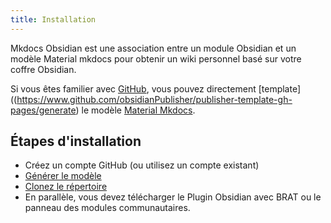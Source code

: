 ```yaml
---
title: Installation
---
```

Mkdocs Obsidian est une association entre un module Obsidian et un modèle Material mkdocs pour obtenir un wiki personnel basé sur votre coffre Obsidian.

Si vous êtes familier avec [GitHub](https://www.github.com/), vous pouvez directement [template]((https://www.github.com/obsidianPublisher/publisher-template-gh-pages/generate) le modèle [Material Mkdocs](https://www.squidfunk.github.io/mkdocs-material/).


## Étapes d'installation
- Créez un compte GitHub (ou utilisez un compte existant)
- [Générer le modèle](https://www.github.com/obsidianPublisher/publisher-template-gh-pages/generate)
- [Clonez le répertoire](https://docs.github.com/en/get-started/getting-started-with-git/about-remote-repositories)
- En parallèle, vous devez télécharger le Plugin Obsidian avec BRAT ou le panneau des modules communautaires.